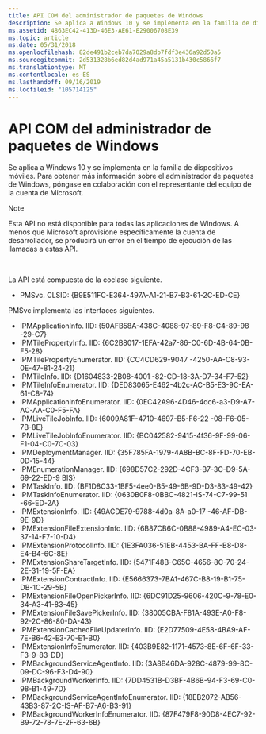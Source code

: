 ```yaml
---
title: API COM del administrador de paquetes de Windows
description: Se aplica a Windows 10 y se implementa en la familia de dispositivos móviles. Para obtener más información sobre el administrador de paquetes de Windows, póngase en colaboración con el representante del equipo de la cuenta de Microsoft.
ms.assetid: 4863EC42-413D-46E3-AE61-E29006708E39
ms.topic: article
ms.date: 05/31/2018
ms.openlocfilehash: 82de491b2ceb7da7029a8db7fdf3e436a92d50a5
ms.sourcegitcommit: 2d531328b6ed82d4ad971a45a5131b430c5866f7
ms.translationtype: MT
ms.contentlocale: es-ES
ms.lasthandoff: 09/16/2019
ms.locfileid: "105714125"
---
```

# <a name="windows-package-manager-com-api"></a>API COM del administrador de paquetes de Windows

Se aplica a Windows 10 y se implementa en la familia de dispositivos móviles. Para obtener más información sobre el administrador de paquetes de Windows, póngase en colaboración con el representante del equipo de la cuenta de Microsoft.

> [!Note]
>
> Esta API no está disponible para todas las aplicaciones de Windows. A menos que Microsoft aprovisione específicamente la cuenta de desarrollador, se producirá un error en el tiempo de ejecución de las llamadas a estas API.

 

La API está compuesta de la coclase siguiente.

-   PMSvc. CLSID: {B9E511FC-E364-497A-A1-21-B7-B3-61-2C-ED-CE}

PMSvc implementa las interfaces siguientes.

-   IPMApplicationInfo. IID: {50AFB58A-438C-4088-97-89-F8-C4-89-98 -29-C7}
-   IPMTilePropertyInfo. IID: {6C2B8017-1EFA-42a7-86-C0-6D-4B-64-0B-F5-28}
-   IPMTilePropertyEnumerator. IID: {CC4CD629-9047 -4250-AA-C8-93-0E-47-81-24-21}
-   IPMTileInfo. IID: {D1604833-2B08-4001 -82-CD-18-3A-D7-34-F7-52}
-   IPMTileInfoEnumerator. IID: {DED83065-E462-4b2c-AC-B5-E3-9C-EA-61-C8-74}
-   IPMApplicationInfoEnumerator. IID: {0EC42A96-4D46-4dc6-a3-D9-A7-AC-AA-C0-F5-FA}
-   IPMLiveTileJobInfo. IID: {6009A81F-4710-4697-B5-F6-22 -08-F6-05-7B-8E}
-   IPMLiveTileJobInfoEnumerator. IID: {BC042582-9415-4f36-9F-99-06-F1-04-C0-7C-03}
-   IPMDeploymentManager. IID: {35F785FA-1979-4A8B-BC-8F-FD-70-EB-0D-15-44}
-   IPMEnumerationManager. IID: {698D57C2-292D-4CF3-B7-3C-D9-5A-69-22-ED-9 BIS}
-   IPMTaskInfo. IID: {BF1D8C33-1BF5-4ee0-B5-49-6B-9D-D3-83-49-42}
-   IPMTaskInfoEnumerator. IID: {0630B0F8-0BBC-4821-IS-74-C7-99-51 -66-ED-2A}
-   IPMExtensionInfo. IID: {49ACDE79-9788-4d0a-8A-a0-17 -46-AF-DB-9E-9D}
-   IPMExtensionFileExtensionInfo. IID: {6B87CB6C-0B88-4989-A4-EC-03-37-14-F7-10-D4}
-   IPMExtensionProtocolInfo. IID: {1E3FA036-51EB-4453-BA-FF-B8-D8-E4-B4-6C-8E}
-   IPMExtensionShareTargetInfo. IID: {5471F48B-C65C-4656-8C-70-24-2E-31-19-5F-EA}
-   IPMExtensionContractInfo. IID: {E5666373-7BA1-467C-B8-19-B1-75-DB-1C-29-5B}
-   IPMExtensionFileOpenPickerInfo. IID: {6DC91D25-9606-420C-9-78-E0-34-A3-41-83-45}
-   IPMExtensionFileSavePickerInfo. IID: {38005CBA-F81A-493E-A0-F8-92-2C-86-80-DA-43}
-   IPMExtensionCachedFileUpdaterInfo. IID: {E2D77509-4E58-4BA9-AF-7E-B6-42-E3-70-E1-B0}
-   IPMExtensionInfoEnumerator. IID: {403B9E82-1171-4573-8E-6F-6F-33-F3-9-83-DD}
-   IPMBackgroundServiceAgentInfo. IID: {3A8B46DA-928C-4879-99-8C-09-DC-96-F3-D4-90}
-   IPMBackgroundWorkerInfo. IID: {7DD4531B-D3BF-4B6B-94-F3-69-C0-98-B1-49-7D}
-   IPMBackgroundServiceAgentInfoEnumerator. IID: {18EB2072-AB56-43B3-87-2C-IS-AF-B7-A6-B3-91}
-   IPMBackgroundWorkerInfoEnumerator. IID: {87F479F8-90D8-4EC7-92-B9-72-78-7E-2F-63-6B}

 

 




